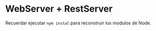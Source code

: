 # WebServer + RestServer


Recuerdar ejecutar ```npm instal``` para reconstruir los modulos de Node.